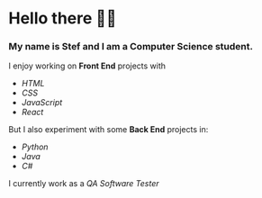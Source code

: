 # **Hello there 👋🏻**

### My name is Stef and I am a Computer Science student.

 I enjoy working on **Front End** projects with
- *HTML*
- *CSS*
- *JavaScript*
- *React*
  
 But I also experiment with some **Back End** projects in:
- *Python*
- *Java*
- *C#*
  
 I currently work as a *QA Software Tester*
